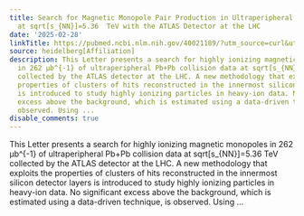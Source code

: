 ```yaml
---
title: Search for Magnetic Monopole Pair Production in Ultraperipheral Pb+Pb Collisions
  at sqrt[s_{NN}]=5.36  TeV with the ATLAS Detector at the LHC
date: '2025-02-28'
linkTitle: https://pubmed.ncbi.nlm.nih.gov/40021189/?utm_source=curl&utm_medium=rss&utm_campaign=pubmed-2&utm_content=1FakS-2QOkCT8HsMOQP1bCRQ4YzyumYOmxmF0moLsQ3dFB1E9V&fc=20220326224207&ff=20250301170926&v=2.18.0.post9+e462414
source: heidelberg[Affiliation]
description: This Letter presents a search for highly ionizing magnetic monopoles
  in 262 μb^{-1} of ultraperipheral Pb+Pb collision data at sqrt[s_{NN}]=5.36 TeV
  collected by the ATLAS detector at the LHC. A new methodology that exploits the
  properties of clusters of hits reconstructed in the innermost silicon detector layers
  is introduced to study highly ionizing particles in heavy-ion data. No significant
  excess above the background, which is estimated using a data-driven technique, is
  observed. Using ...
disable_comments: true
---
```

This Letter presents a search for highly ionizing magnetic monopoles in 262 μb^{-1} of ultraperipheral Pb+Pb collision data at sqrt[s_{NN}]=5.36 TeV collected by the ATLAS detector at the LHC. A new methodology that exploits the properties of clusters of hits reconstructed in the innermost silicon detector layers is introduced to study highly ionizing particles in heavy-ion data. No significant excess above the background, which is estimated using a data-driven technique, is observed. Using ...